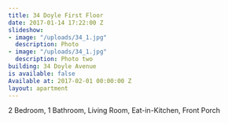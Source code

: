 ```yaml
---
title: 34 Doyle First Floor
date: 2017-01-14 17:22:00 Z
slideshow:
- image: "/uploads/34_1.jpg"
  description: Photo
- image: "/uploads/34_1.jpg"
  description: Photo two
building: 34 Doyle Avenue
is available: false
Available at: 2017-02-01 00:00:00 Z
layout: apartment
---
```


2 Bedroom, 1 Bathroom, Living Room, Eat-in-Kitchen, Front Porch
